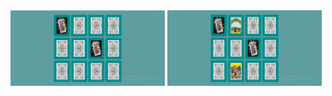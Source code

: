 <img src="https://github.com/NotGasaiYuno/PexesoGame/blob/main/Attachments/1.png" width="49%" />
<img src="https://github.com/NotGasaiYuno/PexesoGame/blob/main/Attachments/2.png" width="49%" />
